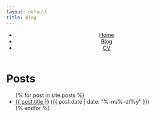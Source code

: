 ```yaml
---
layout: default
title: Blog
---
```

<header>
    <nav>
        <ul>
            <li><a href="/">Home</a></li>
            <li><a href="/blog.html" class="active">Blog</a></li>
            <li><a href="/cv.html">CV</a></li>
        </ul>
    </nav>
</header>

<h1> Posts </h1>

<ul class="posts">
    {% for post in site.posts %}
        <li>
            <a href="{{ post.url }}">{{ post.title }}</a> <span id="post-date">({{ post.date | date: "%-m/%-d/%y" }})</span>
        </li>
    {% endfor %}
</ul>
